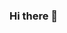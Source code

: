### Hi there 👋

<!--
**jrshittu/jrshittu** is a ✨ _special_ ✨ repository because its `README.md` (this file) appears on your GitHub profile.

Here are some ideas to get you started:

- 🔭 I’m currently working on ReactJS MUI Dashboard App
- 🌱 I’m currently learning NextJS
- 👯 I’m looking to collaborate on prodigy.ng
- 🤔 I’m looking for help with ReactJS
- 💬 Ask me about computing and digital making
- 📫 How to reach me: jrshittu@gmail,com
- 😄 Pronouns: He
- ⚡ Fun fact: I'm a fake stoic who cries like a baby
-->
